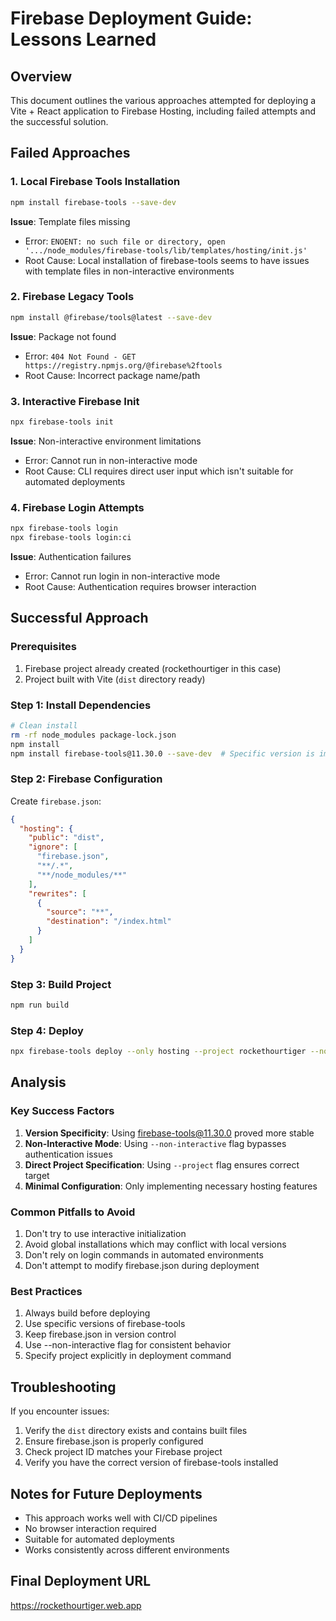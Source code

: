 # Firebase Deployment Guide: Lessons Learned

## Overview
This document outlines the various approaches attempted for deploying a Vite + React application to Firebase Hosting, including failed attempts and the successful solution.

## Failed Approaches

### 1. Local Firebase Tools Installation
```bash
npm install firebase-tools --save-dev
```
**Issue**: Template files missing
- Error: `ENOENT: no such file or directory, open '.../node_modules/firebase-tools/lib/templates/hosting/init.js'`
- Root Cause: Local installation of firebase-tools seems to have issues with template files in non-interactive environments

### 2. Firebase Legacy Tools
```bash
npm install @firebase/tools@latest --save-dev
```
**Issue**: Package not found
- Error: `404 Not Found - GET https://registry.npmjs.org/@firebase%2ftools`
- Root Cause: Incorrect package name/path

### 3. Interactive Firebase Init
```bash
npx firebase-tools init
```
**Issue**: Non-interactive environment limitations
- Error: Cannot run in non-interactive mode
- Root Cause: CLI requires direct user input which isn't suitable for automated deployments

### 4. Firebase Login Attempts
```bash
npx firebase-tools login
npx firebase-tools login:ci
```
**Issue**: Authentication failures
- Error: Cannot run login in non-interactive mode
- Root Cause: Authentication requires browser interaction

## Successful Approach

### Prerequisites
1. Firebase project already created (rockethourtiger in this case)
2. Project built with Vite (`dist` directory ready)

### Step 1: Install Dependencies
```bash
# Clean install
rm -rf node_modules package-lock.json
npm install
npm install firebase-tools@11.30.0 --save-dev  # Specific version is important
```

### Step 2: Firebase Configuration
Create `firebase.json`:
```json
{
  "hosting": {
    "public": "dist",
    "ignore": [
      "firebase.json",
      "**/.*",
      "**/node_modules/**"
    ],
    "rewrites": [
      {
        "source": "**",
        "destination": "/index.html"
      }
    ]
  }
}
```

### Step 3: Build Project
```bash
npm run build
```

### Step 4: Deploy
```bash
npx firebase-tools deploy --only hosting --project rockethourtiger --non-interactive
```

## Analysis

### Key Success Factors
1. **Version Specificity**: Using firebase-tools@11.30.0 proved more stable
2. **Non-Interactive Mode**: Using `--non-interactive` flag bypasses authentication issues
3. **Direct Project Specification**: Using `--project` flag ensures correct target
4. **Minimal Configuration**: Only implementing necessary hosting features

### Common Pitfalls to Avoid
1. Don't try to use interactive initialization
2. Avoid global installations which may conflict with local versions
3. Don't rely on login commands in automated environments
4. Don't attempt to modify firebase.json during deployment

### Best Practices
1. Always build before deploying
2. Use specific versions of firebase-tools
3. Keep firebase.json in version control
4. Use --non-interactive flag for consistent behavior
5. Specify project explicitly in deployment command

## Troubleshooting

If you encounter issues:
1. Verify the `dist` directory exists and contains built files
2. Ensure firebase.json is properly configured
3. Check project ID matches your Firebase project
4. Verify you have the correct version of firebase-tools installed

## Notes for Future Deployments
- This approach works well with CI/CD pipelines
- No browser interaction required
- Suitable for automated deployments
- Works consistently across different environments

## Final Deployment URL
https://rockethourtiger.web.app
